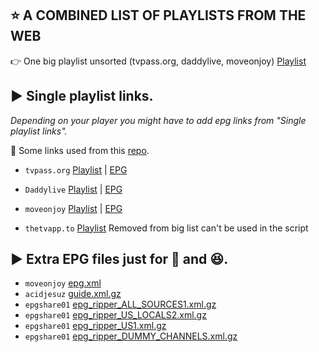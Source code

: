 ## ⭐ A COMBINED LIST OF PLAYLISTS FROM THE WEB


👉 One big playlist unsorted (tvpass.org, daddylive, moveonjoy) [Playlist](https://raw.githubusercontent.com/BuddyChewChew/combine-remote-playlists/refs/heads/main/combined_playlist.m3u)


## ▶️ Single playlist links.

*Depending on your player you might have to add epg links from "Single playlist links".*


👀 Some links used from this [repo](https://github.com/pigzillaaaaa/iptv-scraper).

- `tvpass.org` [Playlist](https://raw.githubusercontent.com/pigzillaaaaa/iptv-scraper/refs/heads/main/tvpass-all.m3u8) | [EPG](https://raw.githubusercontent.com/pigzillaaaaa/iptv-scraper/refs/heads/main/tvpass-all.m3u8)
- `Daddylive` [Playlist](https://raw.githubusercontent.com/pigzillaaaaa/iptv-scraper/refs/heads/main/daddylive-channels-tivimate.m3u8) | [EPG](https://raw.githubusercontent.com/pigzillaaaaa/iptv-scraper/refs/heads/main/daddylive-channels-tivimate.m3u8)
- `moveonjoy` [Playlist](https://raw.githubusercontent.com/pigzillaaaaa/iptv-scraper/refs/heads/main/moveonjoy.m3u8) | [EPG](https://github.com/pigzillaaaaa/iptv-scraper/raw/refs/heads/main/epgs/moveonjoy-epg.xml.gz)


- `thetvapp.to` [Playlist](https://raw.githubusercontent.com/pigzillaaaaa/iptv-scraper/refs/heads/main/thetvapp.m3u8) Removed from big list can't be used in the script

## ▶️ Extra EPG files just for 💩 and 😆.

- `moveonjoy` [epg.xml](https://raw.githubusercontent.com/ydbf/MoveOnJoy/refs/heads/main/epg.xml)
- `acidjesuz` [guide.xml.gz](https://github.com/acidjesuz/EPGTalk/raw/refs/heads/master/guide.xml.gz)
- `epgshare01` [epg_ripper_ALL_SOURCES1.xml.gz](https://epgshare01.online/epgshare01/epg_ripper_ALL_SOURCES1.xml.gz)
- `epgshare01` [epg_ripper_US_LOCALS2.xml.gz](https://epgshare01.online/epgshare01/epg_ripper_US_LOCALS2.xml.gz)
- `epgshare01` [epg_ripper_US1.xml.gz](https://epgshare01.online/epgshare01/epg_ripper_US1.xml.gz)
- `epgshare01` [epg_ripper_DUMMY_CHANNELS.xml.gz](https://epgshare01.online/epgshare01/epg_ripper_DUMMY_CHANNELS.xml.gz)
